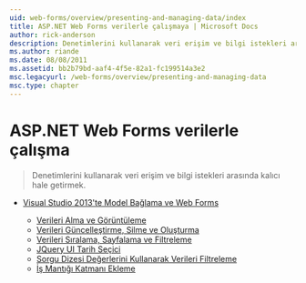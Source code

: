 ```yaml
---
uid: web-forms/overview/presenting-and-managing-data/index
title: ASP.NET Web Forms verilerle çalışmaya | Microsoft Docs
author: rick-anderson
description: Denetimlerini kullanarak veri erişim ve bilgi istekleri arasında kalıcı hale getirmek.
ms.author: riande
ms.date: 08/08/2011
ms.assetid: bb2b79bd-aaf4-4f5e-82a1-fc199514a3e2
msc.legacyurl: /web-forms/overview/presenting-and-managing-data
msc.type: chapter
---
```

<a name="working-with-data-in-aspnet-web-forms"></a>ASP.NET Web Forms verilerle çalışma
====================
> Denetimlerini kullanarak veri erişim ve bilgi istekleri arasında kalıcı hale getirmek.


- [Visual Studio 2013'te Model Bağlama ve Web Forms](model-binding/index.md)

    - [Verileri Alma ve Görüntüleme](model-binding/retrieving-data.md)
    - [Verileri Güncelleştirme, Silme ve Oluşturma](model-binding/updating-deleting-and-creating-data.md)
    - [Verileri Sıralama, Sayfalama ve Filtreleme](model-binding/sorting-paging-and-filtering-data.md)
    - [JQuery UI Tarih Seçici](model-binding/integrating-jquery-ui.md)
    - [Sorgu Dizesi Değerlerini Kullanarak Verileri Filtreleme](model-binding/using-query-string-values-to-retrieve-data.md)
    - [İş Mantığı Katmanı Ekleme](model-binding/adding-business-logic-layer.md)
